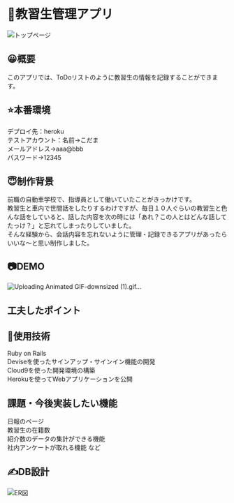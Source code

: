# 📝教習生管理アプリ  
![トップページ](https://user-images.githubusercontent.com/67770359/91627466-7b681e80-e9f2-11ea-8f67-9961956cd2a1.jpg)  

## 😀概要
このアプリでは、ToDoリストのように教習生の情報を記録することができます。

## ⭐️本番環境
デプロイ先：heroku  
テストアカウント：名前→こだま  
            メールアドレス→aaa@bbb  
            パスワード→12345


## 😇制作背景
前職の自動車学校で、指導員として働いていたことがきっかけです。  
教習生と車内で世間話をしたりするわけですが、毎日１０人ぐらいの教習生と色んな話をしていると、話した内容を次の時には「あれ？この人とはどんな話してたっけ？」と忘れてしまったりしていました。  
そんな経験から、会話内容を忘れないように管理・記録できるアプリがあったらいいな〜と思い制作しました。

## 📷DEMO
![Uploading Animated GIF-downsized (1).gif…]()

## 工夫したポイント  


## 💪使用技術
Ruby on Rails  
Deviseを使ったサインアップ・サインイン機能の開発  
Cloud9を使った開発環境の構築  
Herokuを使ってWebアプリケーションを公開  

## 課題・今後実装したい機能
日報のページ  
教習生の在籍数  
紹介数のデータの集計ができる機能  
社内アンケートが取れる機能 など  

## ✍️DB設計
![ER図](https://user-images.githubusercontent.com/67770359/91627996-95a3fb80-e9f6-11ea-8363-adf47f1b4e82.png)

